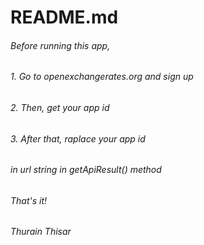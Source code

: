 # README.md

######    Before running this app,
###### 1. Go to openexchangerates.org and sign up
###### 2. Then, get your app id
###### 3. After that, raplace your app id
######    in url string in getApiResult() method
 
###### That's it!
###### Thurain Thisar

